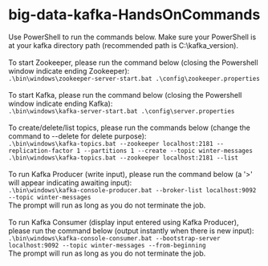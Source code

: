 # big-data-kafka-HandsOnCommands

Use PowerShell to run the commands below. Make sure your PowerShell is at your kafka directory path (recommended path is C:\kafka_version).
<br/>
<br/>
To start Zookeeper, please run the command below (closing the Powershell window indicate ending Zookeeper):
<br/>
`.\bin\windows\zookeeper-server-start.bat .\config\zookeeper.properties`
<br/>
<br/>
To start Kafka, please run the command below (closing the Powershell window indicate ending Kafka):
<br/>
`.\bin\windows\kafka-server-start.bat .\config\server.properties`
<br/>
<br/>
To create/delete/list topics, please run the commands below (change the command to --delete for delete purpose):
<br/>
`.\bin\windows\kafka-topics.bat --zookeeper localhost:2181 --replication-factor 1 --partitions 1 --create --topic winter-messages`
<br/>
`.\bin\windows\kafka-topics.bat --zookeeper localhost:2181 --list`
<br/>
<br/>
To run Kafka Producer (write input), please run the command below (a '>' will appear indicating awaiting input):
<br/>
`.\bin\windows\kafka-console-producer.bat --broker-list localhost:9092 --topic winter-messages`
<br/>
The prompt will run as long as you do not terminate the job.
<br/>
<br/>
To run Kafka Consumer (display input entered using Kafka Producer), please run the command below (output instantly when there is new input):
<br/>
`.\bin\windows\kafka-console-consumer.bat --bootstrap-server localhost:9092 --topic winter-messages --from-beginning`
<br/>
The prompt will run as long as you do not terminate the job.
